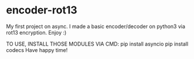# encoder-rot13
My first project on async. I made a basic encoder/decoder on python3 via rot13 encryption. Enjoy :)

TO USE, INSTALL THOSE MODULES VIA CMD:
	pip install asyncio
	pip install codecs
Have happy time!
